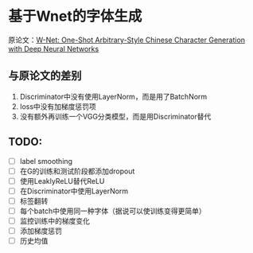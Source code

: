 # 基于Wnet的字体生成

原论文：[W-Net: One-Shot Arbitrary-Style Chinese Character Generation with Deep Neural Networks](https://www.researchgate.net/publication/329007858_W-Net_One-Shot_Arbitrary-Style_Chinese_Character_Generation_with_Deep_Neural_Networks_25th_International_Conference_ICONIP_2018_Siem_Reap_Cambodia_December_13-16_2018_Proceedings_Part_V)


与原论文的差别
---

1. Discriminator中没有使用LayerNorm，而是用了BatchNorm
2. loss中没有加梯度惩罚项
3. 没有额外再训练一个VGG分类模型，而是用Discriminator替代

TODO:
---

- [ ] label smoothing
- [ ] 在G的训练和测试阶段都添加dropout
- [ ] 使用LeaklyReLU替代ReLU
- [ ] 在Discriminator中使用LayerNorm
- [ ] 标签翻转
- [ ] 每个batch中使用同一种字体（据说可以使训练变得更简单）
- [ ] 监控训练中的梯度变化
- [ ] 添加梯度惩罚
- [ ] 历史均值
